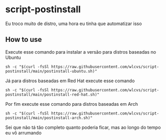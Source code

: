 # script-postinstall
Eu troco muito de distro, uma hora eu tinha que automatizar isso 


## How to use

Execute esse comando para instalar a versão para distros baseadas no Ubuntu
```shell
sh -c "$(curl -fsSl https://raw.githubusercontent.com/wlcvs/script-postinstall/main/postinstall-ubuntu.sh)"
```

Já para distros baseadas em Red Hat execute esse comando  
```shell
sh -c "$(curl -fsSl https://raw.githubusercontent.com/wlcvs/script-postinstall/main/postinstall-red-hat.sh)"
```

Por fim execute esse comando para distros baseadas em Arch
```shell
sh -c "$(curl -fsSl https://raw.githubusercontent.com/wlcvs/script-postinstall/main/postinstall-arch.sh)"
```


Sei que não tá tão completo quanto poderia ficar, mas ao longo do tempo eu vô arrumando
